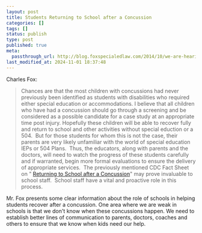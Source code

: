 ```yaml
---
layout: post
title: Students Returning to School after a Concussion
categories: []
tags: []
status: publish
type: post
published: true
meta:
  passthrough_url: http://blog.foxspecialedlaw.com/2014/10/we-are-hearing-a-lot-about-concussions-in-the-news-these-days-to-the-recent-disbelief-of-sports-commentators-and-fans-a-uni.html
last_modified_at: 2024-11-01 18:37:48
---
```


Charles Fox:


>Chances are that the most children with concussions had never previously been identified as students with disabilities who required either special education or accommodations. I believe that all children who have had a concussion should go through a screening and be considered as a possible candidate for a case study at an appropriate time post injury. Hopefully these children will be able to recover fully and return to school and other activities without special eduction or a 504.  But for those students for whom this is not the case, their parents are very likely unfamiliar with the world of special education IEPs or 504 Plans.  Thus, the educators, along with parents and the doctors, will need to watch the progress of these students carefully and if warranted, begin more formal evaluations to ensure the delivery of appropriate services.  The previously mentioned CDC Fact Sheet on "
[Returning to School after a Concussion](http://www.sciencedaily.com/releases/2014/10/141010155037.htmcussion/pdf/TBI_Returning_to_School-a.pdf)" may prove invaluable to school staff.  School staff have a vital and proactive role in this process.



Mr. Fox presents some clear information about the role of schools in helping students recover after a concussion. One area where we are weak in schools is that we don't know when these concussions happen. We need to establish better lines of communication to parents, doctors, coaches and others to ensure that we know when kids need our help.
